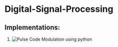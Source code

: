 # Digital-Signal-Processing

## Implementations:
1. ![Pulse Code Modulation using python](https://github.com/sadekujjaman/Digital-Signal-Processing/blob/main/Pulse_Code_Modulation(PCM).ipynb)
